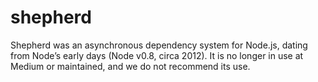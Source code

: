 # shepherd

Shepherd was an asynchronous dependency system for Node.js, dating from
Node’s early days (Node v0.8, circa 2012). It is no longer in use at Medium
or maintained, and we do not recommend its use.

